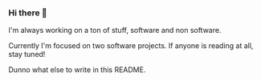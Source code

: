 ### Hi there 👋

I'm always working on a ton of stuff, software and non software.

Currently I'm focused on two software projects. If anyone is reading at all, stay tuned!

Dunno what else to write in this README. 

<!--
**alababaju/alababaju** is a ✨ _special_ ✨ repository because its `README.md` (this file) appears on your GitHub profile.

Here are some ideas to get you started:

- 🔭 I’m currently working on ...
- 🌱 I’m currently learning ...
- 👯 I’m looking to collaborate on ...
- 🤔 I’m looking for help with ...
- 💬 Ask me about ...
- 📫 How to reach me: ...
- 😄 Pronouns: ...
- ⚡ Fun fact: ...
-->

